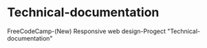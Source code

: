 # Technical-documentation
FreeCodeCamp-(New) Responsive web design-Progect "Technical-documentation"

